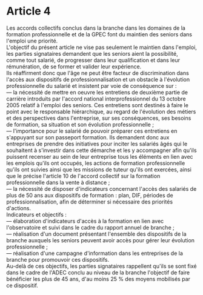 # Article 4

  
 Les accords collectifs conclus dans la branche dans les domaines de la formation professionnelle et de la GPEC font du maintien des seniors dans l'emploi une priorité.  
 L'objectif du présent article ne vise pas seulement le maintien dans l'emploi, les parties signataires demandent que les seniors aient la possibilité, comme tout salarié, de progresser dans leur qualification et dans leur rémunération, de se former et valider leur expérience.  
 Ils réaffirment donc que l'âge ne peut être facteur de discrimination dans l'accès aux dispositifs de professionnalisation et un obstacle à l'évolution professionnelle du salarié et insistent par voie de conséquence sur :  
 ― la nécessité de mettre en oeuvre les entretiens de deuxième partie de carrière introduits par l'accord national interprofessionnel du 13 octobre 2005 relatif à l'emploi des seniors. Ces entretiens sont destinés à faire le point avec le responsable hiérarchique, au regard de l'évolution des métiers et des perspectives dans l'entreprise, sur ses conséquences, ses besoins de formation, sa situation et son évolution professionnelle ;  
 ― l'importance pour le salarié de pouvoir préparer ces entretiens en s'appuyant sur son passeport formation. Ils demandent donc aux entreprises de prendre des initiatives pour inciter les salariés âgés qui le souhaitent à s'investir dans cette démarche et les y accompagner afin qu'ils puissent recenser au sein de leur entreprise tous les éléments en lien avec les emplois qu'ils ont occupés, les actions de formation professionnelle qu'ils ont suivies ainsi que les missions de tuteur qu'ils ont exercées, ainsi que le précise l'article 10 de l'accord collectif sur la formation professionnelle dans la vente à distance ;  
 ― la nécessité de disposer d'indicateurs concernant l'accès des salariés de plus de 50 ans aux dispositifs de formation : plan, DIF, périodes de professionnalisation, afin de déterminer si nécessaire des priorités d'actions.  
 Indicateurs et objectifs :  
 ― élaboration d'indicateurs d'accès à la formation en lien avec l'observatoire et suivi dans le cadre du rapport annuel de branche ;  
 ― réalisation d'un document présentant l'ensemble des dispositifs de la branche auxquels les seniors peuvent avoir accès pour gérer leur évolution professionnelle ;  
 ― réalisation d'une campagne d'information dans les entreprises de la branche pour promouvoir ces dispositifs.  
 Au-delà de ces objectifs, les parties signataires rappellent qu'ils se sont fixé dans le cadre de l'ADEC conclu au niveau de la branche l'objectif de faire bénéficier les plus de 45 ans, d'au moins 25 % des moyens mobilisés par ce dispositif.

